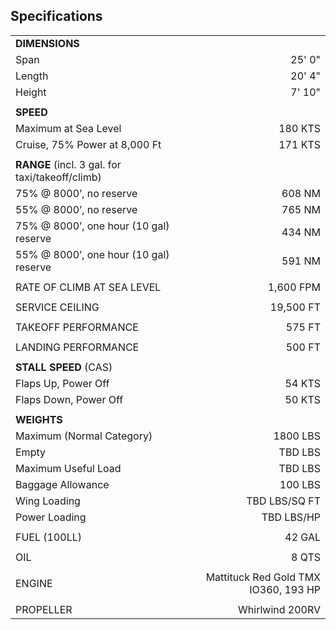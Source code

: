 <!--- Adapted from Roberta Ann Hegy's POH for RV-7 N2447A --->

## Specifications 

|     |     |
|-----|----:|
|**DIMENSIONS**|     |
|Span| 25' 0"|
|Length| 20' 4"|
|Height| 7' 10"|
|     |     |
|**SPEED**|     |
|Maximum at Sea Level| 180 KTS|
|Cruise, 75% Power at 8,000 Ft| 171 KTS|
|     |     |
|**RANGE** (incl. 3 gal. for taxi/takeoff/climb)|     |
|75% @ 8000’, no reserve| 608 NM|
|55% @ 8000’, no reserve| 765 NM|
|75% @ 8000’, one hour (10 gal) reserve| 434 NM|
|55% @ 8000’, one hour (10 gal) reserve| 591 NM|
|     |     |
|RATE OF CLIMB AT SEA LEVEL| 1,600 FPM|
|     |     |
|SERVICE CEILING| 19,500 FT|
|     |     |
|TAKEOFF PERFORMANCE| 575 FT|
|     |     |
|LANDING PERFORMANCE| 500 FT|
|     |     |
|**STALL SPEED** (CAS)|     |
|Flaps Up, Power Off| 54 KTS|
|Flaps Down, Power Off| 50 KTS|
|     |     |
|**WEIGHTS**|      |
|Maximum (Normal Category)| 1800 LBS
|Empty| TBD LBS|
|Maximum Useful Load| TBD LBS|
|Baggage Allowance| 100 LBS|
|Wing Loading| TBD LBS/SQ FT|
|Power Loading| TBD LBS/HP
|     |     |
|FUEL (100LL)| 42 GAL|
|     |     |
|OIL| 8 QTS|
|     |     |
|ENGINE| Mattituck Red Gold TMX IO360, 193 HP|
|     |     |
|PROPELLER| Whirlwind 200RV|
